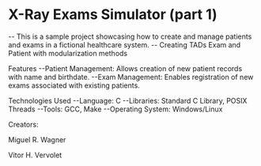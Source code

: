 # X-Ray Exams Simulator (part 1)
-- This is a sample project showcasing how to create and manage patients and exams in a fictional healthcare system.
-- Creating TADs Exam and Patient with modularization methods 


Features
--Patient Management: Allows creation of new patient records with name and birthdate.
--Exam Management: Enables registration of new exams associated with existing patients.

Technologies Used
--Language: C
--Libraries: Standard C Library, POSIX Threads 
--Tools: GCC, Make
--Operating System: Windows/Linux

Creators:

Miguel R. Wagner 

Vitor H. Vervolet
